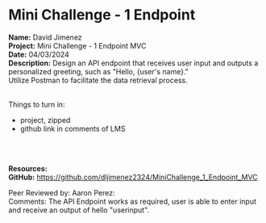 # Mini Challenge - 1 Endpoint

<b>Name:</b> David Jimenez<br>
<b>Project:</b> Mini Challenge - 1 Endpoint MVC <br>
<b>Date:</b> 04/03/2024 <br>
<strong>Description:</strong>
Design an API endpoint that receives user input and outputs a personalized greeting, such as "Hello, {user's name}." <br>
Utilize Postman to facilitate the data retrieval process.<br><br>

Things to turn in: <br>
- project, zipped <br>
- github link in comments of LMS <br>

<br><br>

<b>Resources:</b> <br>
<b>GitHub:</b> https://github.com/dljimenez2324/MiniChallenge_1_Endpoint_MVC <br>


Peer Reviewed by: Aaron Perez: <br>
Comments: The API Endpoint works as required, user is able to enter input and receive an output of hello "userinput". <br>


